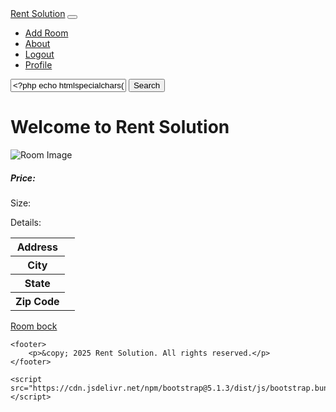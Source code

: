 <!DOCTYPE html>
<html lang="en">
<head>
    <meta charset="UTF-8">
    <meta name="viewport" content="width=device-width, initial-scale=1.0">
</head>
<body>
    <nav class="navbar navbar-expand-lg navbar-light">
        <div class="container-fluid">
            <a class="navbar-brand mx-auto" href="index.php">Rent Solution</a>
            <button class="navbar-toggler" type="button" data-bs-toggle="collapse" data-bs-target="#navbarNav" aria-controls="navbarNav" aria-expanded="false" aria-label="Toggle navigation">
                <span class="navbar-toggler-icon"></span>
            </button>
            <div class="collapse navbar-collapse" id="navbarNav">
                <ul class="navbar-nav me-auto">
                    <li class="nav-item">
                        <a class="nav-link" href="add_room.php">Add Room</a>
                    </li>
                    <li class="nav-item">
                        <a class="nav-link" href="about.php">About</a>
                    </li>
                    <li class="nav-item">
                        <a class="nav-link" href="logout.php">Logout</a>
                    </li>
                    <li class="nav-item">
                        <a class="nav-link" href="profile.php">Profile</a>
                    </li>
                </ul>
<span class="navbar-text">
                    <?php echo htmlspecialchars($user_email); ?>
                </span>
            </div>
        </div>
    </nav>
    <div class="search-bar">
        <form method="GET" action="index.php">
            <div class="input-group">
                <input type="text" class="form-control" name="search" placeholder="Search by address, city, state, or zip code" value="<?php echo htmlspecialchars($search_query); ?>">
                <button class="btn btn-primary" type="submit">Search</button>
            </div>
        </form>
    </div>
    <div class="container mt-5">
        <h1>Welcome to Rent Solution</h1>
        <div class="row">
            <?php while ($room = mysqli_fetch_assoc($result)): ?>
                <div class="col-md-4">
                    <div class="card mb-4">
                        <img src="uploads/<?php echo htmlspecialchars($room['image']); ?>" class="card-img-top" alt="Room Image">
                        <div class="card-body">
                            <h5 class="card-title">Price: <?php echo isset($room['price']) ? htmlspecialchars($room['price']) : 'N/A'; ?></h5>
                            <p class="card-text">Size: <?php echo isset($room['size']) ? htmlspecialchars($room['size']) : 'N/A'; ?></p>
                            <p class="card-text">Details: <?php echo isset($room['details']) ? htmlspecialchars($room['details']) : 'N/A'; ?></p>
                            <table>
                                <tr>
                                    <th>Address</th>
                                    <td><?php echo htmlspecialchars($room['address']); ?></td>
                                </tr>
                                <tr>
                                    <th>City</th>
                                    <td><?php echo htmlspecialchars($room['city']); ?></td>
                                </tr>
                                <tr>
                                    <th>State</th>
                                    <td><?php echo htmlspecialchars($room['state']); ?></td>
                                </tr>
                                <tr>
                                    <th>Zip Code</th>
                                    <td><?php echo htmlspecialchars($room['zip_code']); ?></td>
                                </tr>
                            </table>
                            <a href="room_bock.php?id=<?php echo $room['id']; ?>" class="btn btn-primary"> Room bock</a>
                        </div>
                    </div>
                </div>
            <?php endwhile; ?>
        </div>
    </div>

    <footer>
        <p>&copy; 2025 Rent Solution. All rights reserved.</p>
    </footer>

    <script src="https://cdn.jsdelivr.net/npm/bootstrap@5.1.3/dist/js/bootstrap.bundle.min.js"></script>
</body>
</html>
